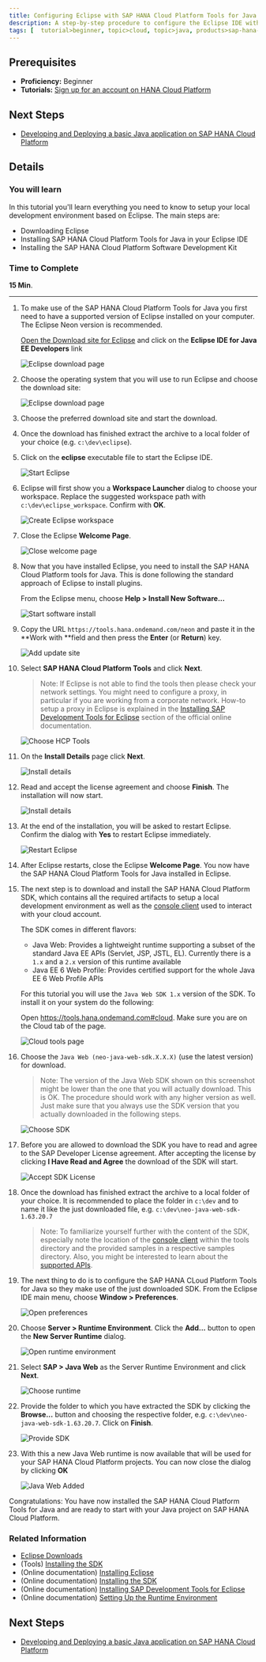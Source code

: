 ```yaml
---
title: Configuring Eclipse with SAP HANA Cloud Platform Tools for Java
description: A step-by-step procedure to configure the Eclipse IDE with for Java development on SAP HANA Cloud Platform
tags: [  tutorial>beginner, topic>cloud, topic>java, products>sap-hana-cloud-platform ]
---
```

## Prerequisites  
 - **Proficiency:** Beginner
 - **Tutorials:** [Sign up for an account on HANA Cloud Platform](http://go.sap.com/developer/tutorials/hcp-create-trial-account.html)

## Next Steps
 - [Developing and Deploying a basic Java application on SAP HANA Cloud Platform](http://go.sap.com/developer/tutorials/hcp-java-basic-app.html)

## Details
### You will learn  
In this tutorial you'll learn everything you need to know to setup your local development environment based on Eclipse. The main steps are:

 - Downloading Eclipse
 - Installing SAP HANA Cloud Platform Tools for Java in your Eclipse IDE
 - Installing the SAP HANA Cloud Platform Software Development Kit

### Time to Complete
**15 Min**.

---

1. To make use of the SAP HANA Cloud Platform Tools for Java you first need to have a supported version of Eclipse installed on your computer. The Eclipse Neon version is recommended.

    [Open the Download site for Eclipse](http://www.eclipse.org/downloads/eclipse-packages/) and click on the **Eclipse IDE for Java EE Developers** link

    ![Eclipse download page](jav100-1-eclipse_neon_installation.png)

2. Choose the operating system that you will use to run Eclipse and choose the download site:

    ![Eclipse download page](jav100-1-choose_os.png)


3. Choose the preferred download site and start the download.

4. Once the download has finished extract the archive to a local folder of your choice (e.g. `c:\dev\eclipse`).

5. Click on the **eclipse** executable file to start the Eclipse IDE.

    ![Start Eclipse](jav100-1-start_eclipse.png)


6. Eclipse will first show you a **Workspace Launcher** dialog to choose your workspace. Replace the suggested workspace path with `c:\dev\eclipse_workspace`. Confirm with **OK**.

    ![Create Eclipse workspace](jav100-1-create_workspace.png)


7. Close the Eclipse **Welcome Page**.

    ![Close welcome page](jav100-1-close_welcome.png)



8. Now that you have installed Eclipse, you need to install the SAP HANA Cloud Platform tools for Java. This is done following the standard approach of Eclipse to install plugins.

    From the Eclipse menu, choose **Help > Install New Software...**

    ![Start software install](jav100-1-start_install.png)

9. Copy the URL `https://tools.hana.ondemand.com/neon` and paste it in the **Work with **field and then press the **Enter** (or **Return**) key.

    ![Add update site](jav100-1-add_update_site.png)

10. Select **SAP HANA Cloud Platform Tools** and click **Next**.

    > Note: If Eclipse is not able to find the tools then please check your network settings. You might need to configure a proxy, in particular if you are working from a corporate network. How-to setup a proxy in Eclipse is explained in the [Installing SAP Development Tools for Eclipse](https://help.hana.ondemand.com/help/frameset.htm?76137a37711e1014839a8273b0e91070.html) section of the official online documentation.

    ![Choose HCP Tools](jav100-1-choose_sap_hana_cloud_platform_tools.png)


11. On the **Install Details** page click **Next**.

    ![Install details](jav100-1-install_details.png)


12. Read and accept the license agreement and choose **Finish**. The installation will now start.

    ![Install details](jav100-1-accept_license.png)

13. At the end of the installation, you will be asked to restart Eclipse. Confirm the dialog with **Yes** to restart Eclipse immediately.

    ![Restart Eclipse](jav100-1-restart_eclipse.png)

14. After Eclipse restarts, close the Eclipse **Welcome Page**. You now have the SAP HANA Cloud Platform Tools for Java installed in Eclipse.

15. The next step is to download and install the SAP HANA Cloud Platform SDK, which contains all the required artifacts to setup a local development environment as well as the [console client](https://help.hana.ondemand.com/help/frameset.htm?76132306711e1014839a8273b0e91070.html) used to interact with your cloud account.

    The SDK comes in different flavors:

    - Java Web: Provides a lightweight runtime supporting a subset of the standard Java EE APIs (Servlet, JSP, JSTL, EL). Currently there is a `1.x` and a `2.x` version of this runtime available
    - Java EE 6 Web Profile: Provides certified support for the whole Java EE 6 Web Profile APIs

    For this tutorial you will use the `Java Web SDK 1.x` version of the SDK. To install it on your system do the following:

    Open <https://tools.hana.ondemand.com#cloud>. Make sure you are on the Cloud tab of the page.

    ![Cloud tools page](jav100-1-open_tools_page.png)


16. Choose the `Java Web (neo-java-web-sdk.X.X.X)` (use the latest version) for download.

    > Note: The version of the Java Web SDK shown on this screenshot might be lower than the one that you will actually download. This is OK. The procedure should work with any higher version as well. Just make sure that you always use the SDK version that you actually downloaded in the following steps.

    ![Choose SDK](jav100-1-choose-sdk-197.png)

17. Before you are allowed to download the SDK you have to read and agree to the SAP Developer License agreement. After accepting the license by clicking **I Have Read and Agree** the download of the SDK will start.

    ![Accept SDK License](jav100-1-accept_license_2.png)  

18. Once the download has finished extract the archive to a local folder of your choice. It is recommended to place the folder in `c:\dev` and to name it like the just downloaded file, e.g. `c:\dev\neo-java-web-sdk-1.63.20.7`

    > Note: To familiarize yourself further with the content of the SDK, especially note the location of the [console client](https://help.hana.ondemand.com/help/frameset.htm?76132306711e1014839a8273b0e91070.html) within the tools directory and the provided samples in a respective samples directory. Also, you might be interested to learn about the [supported APIs](https://help.hana.ondemand.com/help/frameset.htm?e836a95cbb571014b3c4c422837fcde4.html).


19. The next thing to do is to configure the SAP HANA CLoud Platform Tools for Java so they make use of the just downloaded SDK. From the Eclipse IDE main menu, choose **Window > Preferences**.

    ![Open preferences](jav100-1-open_preferences.png)

20. Choose **Server > Runtime Environment**. Click the **Add...** button to open the **New Server Runtime** dialog.

    ![Open runtime environment](jav100-1-open_runtime_env.png)

21. Select **SAP > Java Web** as the Server Runtime Environment and click **Next**.

    ![Choose runtime](jav100-1-choose_server_runtime.png)

22. Provide the folder to which you have extracted the SDK by clicking the **Browse...** button and choosing the respective folder, e.g. `c:\dev\neo-java-web-sdk-1.63.20.7`. Click on **Finish**.

    ![Provide SDK](jav100-1-provide_sdk.png)

23. With this a new Java Web runtime is now available that will be used for your SAP HANA Cloud Platform projects. You can now close the dialog by clicking **OK**

    ![Java Web Added](jav100-1-javaweb_added.png)

Congratulations: You have now installed the SAP HANA Cloud Platform Tools for Java and are ready to start with your Java project on SAP HANA Cloud Platform.





### Related Information
 - [Eclipse Downloads](http://www.eclipse.org/downloads)
 - (Tools) [Installing the SDK](https://tools.hana.ondemand.com/#cloud)
 - (Online documentation) [Installing Eclipse](https://help.hana.ondemand.com/help/frameset.htm?761374e5711e1014839a8273b0e91070.html)
 - (Online documentation) [Installing the SDK](https://help.hana.ondemand.com/help/frameset.htm?7613843c711e1014839a8273b0e91070.html)
 - (Online documentation) [Installing SAP Development Tools for Eclipse](https://help.hana.ondemand.com/help/frameset.htm?76137a37711e1014839a8273b0e91070.html)
 - (Online documentation) [Setting Up the Runtime Environment](https://help.hana.ondemand.com/help/frameset.htm?7613f000711e1014839a8273b0e91070.html)

## Next Steps
 - [Developing and Deploying a basic Java application on SAP HANA Cloud Platform](http://go.sap.com/developer/tutorials/hcp-java-basic-app.html)
